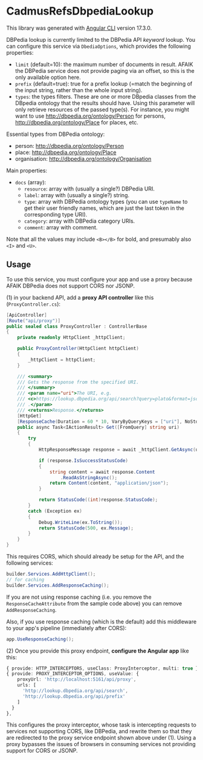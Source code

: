 # CadmusRefsDbpediaLookup

This library was generated with [Angular CLI](https://github.com/angular/angular-cli) version 17.3.0.

DBPedia lookup is currently limited to the DBPedia API _keyword_ lookup. You can configure this service via `DbediaOptions`, which provides the following properties:

- `limit` (default=10): the maximum number of documents in result. AFAIK the DBPedia service does not provide paging via an offset, so this is the only available option here.
- `prefix` (default=true): true for a prefix lookup (=match the beginning of the input string, rather than the whole input string).
- `types`: the types filters. These are one or more DBpedia classes from the DBpedia ontology that the results should have. Using this parameter will only retrieve resources of the passed type(s). For instance, you might want to use <http://dbpedia.org/ontology/Person> for persons, <http://dbpedia.org/ontology/Place> for places, etc.

Essential types from DBPedia ontology:

- person: <http://dbpedia.org/ontology/Person>
- place: <http://dbpedia.org/ontology/Place>
- organisation: <http://dbpedia.org/ontology/Organisation>

Main properties:

- `docs` (array):
  - `resource`: array with (usually a single?) DBPedia URI.
  - `label`: array with (usually a single?) string.
  - `type`: array with DBPedia ontology types (you can use `typeName` to get their user friendly names, which are just the last token in the corresponding type URI).
  - `category`: array with DBPedia category URIs.
  - `comment`: array with comment.

Note that all the values may include `<B></B>` for bold, and presumably also `<I>` and `<U>`.

## Usage

To use this service, you must configure your app and use a proxy because AFAIK DBPedia does not support CORS nor JSONP.

(1) in your backend API, add a **proxy API controller** like this (`ProxyController.cs`):

```cs
[ApiController]
[Route("api/proxy")]
public sealed class ProxyController : ControllerBase
{
    private readonly HttpClient _httpClient;

    public ProxyController(HttpClient httpClient)
    {
        _httpClient = httpClient;
    }

    /// <summary>
    /// Gets the response from the specified URI.
    /// </summary>
    /// <param name="uri">The URI, e.g.
    /// <c>https://lookup.dbpedia.org/api/search?query=plato&format=json&maxResults=10</c>
    /// .</param>
    /// <returns>Response.</returns>
    [HttpGet]
    [ResponseCache(Duration = 60 * 10, VaryByQueryKeys = ["uri"], NoStore = false)]
    public async Task<IActionResult> Get([FromQuery] string uri)
    {
        try
        {
            HttpResponseMessage response = await _httpClient.GetAsync(uri);

            if (response.IsSuccessStatusCode)
            {
                string content = await response.Content
                    .ReadAsStringAsync();
                return Content(content, "application/json");
            }

            return StatusCode((int)response.StatusCode);
        }
        catch (Exception ex)
        {
            Debug.WriteLine(ex.ToString());
            return StatusCode(500, ex.Message);
        }
    }
}
```

This requires CORS, which should already be setup for the API, and the following services:

```cs
builder.Services.AddHttpClient();
// for caching
builder.Services.AddResponseCaching();
```

If you are not using response caching (i.e. you remove the `ResponseCacheAttribute` from the sample code above) you can remove `AddResponseCaching`.

Also, if you use response caching (which is the default) add this middleware to your app's pipeline (immediately after CORS):

```cs
app.UseResponseCaching();
```

(2) Once you provide this proxy endpoint, **configure the Angular app** like this:

```ts
{ provide: HTTP_INTERCEPTORS, useClass: ProxyInterceptor, multi: true },
{ provide: PROXY_INTERCEPTOR_OPTIONS, useValue: {
    proxyUrl: 'http://localhost:5161/api/proxy',
    urls: [
      'http://lookup.dbpedia.org/api/search',
      'http://lookup.dbpedia.org/api/prefix'
    ]
  }
},
```

This configures the proxy interceptor, whose task is intercepting requests to services not supporting CORS, like DBPedia, and rewrite them so that they are redirected to the proxy service endpoint shown above under (1). Using a proxy bypasses the issues of browsers in consuming services not providing support for CORS or JSONP.
